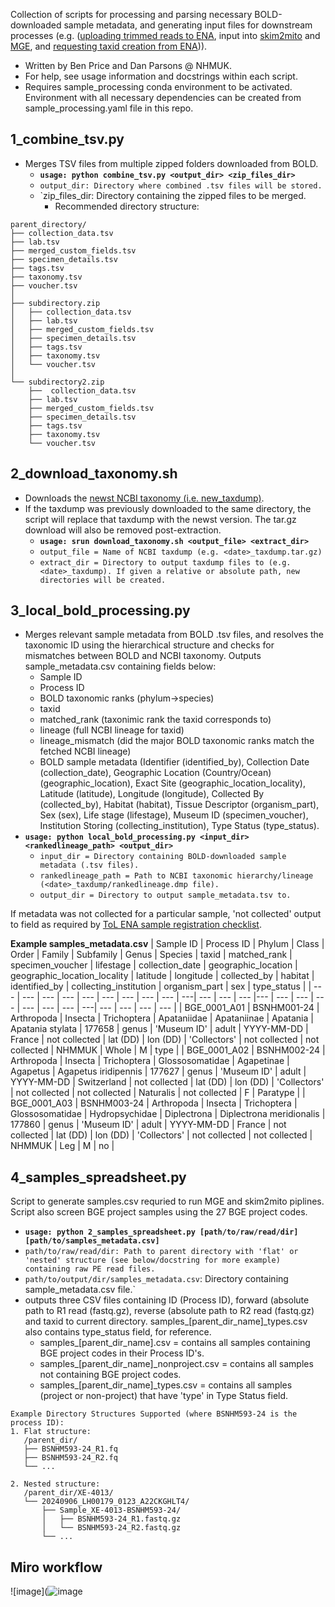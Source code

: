 Collection of scripts for processing and parsing necessary BOLD-downloaded sample metadata, and generating input files for downstream processes (e.g. ([uploading trimmed reads to ENA](https://github.com/bge-barcoding/ena-read-upload), input into [skim2mito](https://github.com/o-william-white/skim2mito) and [MGE](https://github.com/bge-barcoding/MitoGeneExtractor-BGE), and [requesting taxid creation from ENA](https://github.com/bge-barcoding/ena-taxid-creation))). 
- Written by Ben Price and Dan Parsons @ NHMUK.
- For help, see usage information and docstrings within each script.
- Requires sample_processing conda environment to be activated. Environment with all necessary dependencies can be created from sample_processing.yaml file in this repo.

## 1_combine_tsv.py ##
- Merges TSV files from multiple zipped folders downloaded from BOLD.
  - **`usage: python combine_tsv.py <output_dir> <zip_files_dir>`**
  - `output_dir: Directory where combined .tsv files will be stored.`
  - `zip_files_dir: Directory containing the zipped files to be merged.
    - Recommended directory structure:
```
parent_directory/
├── collection_data.tsv
├── lab.tsv
├── merged_custom_fields.tsv
├── specimen_details.tsv
├── tags.tsv
├── taxonomy.tsv
├── voucher.tsv
│
├── subdirectory.zip
│   ├── collection_data.tsv
│   ├── lab.tsv
│   ├── merged_custom_fields.tsv
│   ├── specimen_details.tsv
│   ├── tags.tsv
│   ├── taxonomy.tsv
│   └── voucher.tsv
│
└── subdirectory2.zip
    ├──  collection_data.tsv
    ├── lab.tsv
    ├── merged_custom_fields.tsv
    ├── specimen_details.tsv
    ├── tags.tsv
    ├── taxonomy.tsv
    └── voucher.tsv
```
 
## 2_download_taxonomy.sh ##
- Downloads the [newst NCBI taxonomy (i.e. new_taxdump)](https://ftp.ncbi.nlm.nih.gov/pub/taxonomy/new_taxdump/).
- If the taxdump was previously downloaded to the same directory, the script will replace that taxdump with the newst version. The tar.gz download will also be removed post-extraction.
  - **`usage: srun download_taxonomy.sh <output_file> <extract_dir>`**
  - `output_file = Name of NCBI taxdump (e.g. <date>_taxdump.tar.gz)`
  - `extract_dir = Directory to output taxdump files to (e.g. <date>_taxdump). If given a relative or absolute path, new directories will be created.`
 


## 3_local_bold_processing.py ##
- Merges relevant sample metadata from BOLD .tsv files, and resolves the taxonomic ID using the hierarchical structure and checks for mismatches between BOLD and NCBI taxonomy. Outputs sample_metadata.csv containing fields below:
  - Sample ID
  - Process ID
  - BOLD taxonomic ranks (phylum->species)
  - taxid
  - matched_rank (taxonimic rank the taxid corresponds to)
  - lineage (full NCBI lineage for taxid)
  - lineage_mismatch (did the major BOLD taxonomic ranks match the fetched NCBI lineage)
  - BOLD sample metadata (Identifier (identified_by), Collection Date (collection_date), Geographic Location (Country/Ocean) (geographic_location), Exact Site (geographic_location_locality), Latitude (latitude), Longitude (longitude), Collected By (collected_by), Habitat (habitat), Tissue Descriptor (organism_part), Sex (sex), Life stage (lifestage), Museum ID (specimen_voucher), Institution Storing (collecting_institution), Type Status (type_status).
- **`usage: python local_bold_processing.py <input_dir> <rankedlineage_path> <output_dir>`**
  - `input_dir = Directory containing BOLD-downloaded sample metadata (.tsv files).`
  - `rankedlineage_path = Path to NCBI taxonomic hierarchy/lineage (<date>_taxdump/rankedlineage.dmp file).`
  - `output_dir = Directory to output sample_metadata.tsv to.`
 
If metadata was not collected for a particular sample, 'not collected' output to field as required by [ToL ENA sample registration checklist](https://www.ebi.ac.uk/ena/browser/view/ERC000053).

**Example samples_metadata.csv**
| Sample ID | Process ID  | Phylum | Class | Order | Family | Subfamily | Genus | Species  | taxid | matched_rank | specimen_voucher | lifestage | collection_date | geographic_location | geographic_location_locality | latitude | longitude | collected_by | habitat | identified_by | collecting_institution | organism_part | sex | type_status |
| --- | --- | --- | --- | --- | --- | --- | --- | --- | ---| --- | --- | --- |--- | --- | --- | --- | --- | --- | --- | ---| --- | --- | --- | --- |
| BGE_0001_A01  | BSNHM001-24 | Arthropoda | Insecta | Trichoptera | Apataniidae | Apataniinae | Apatania | Apatania stylata | 177658 | genus | 'Museum ID' | adult | YYYY-MM-DD | France | not collected | lat (DD) | lon (DD) | 'Collectors' | not collected | not collected | NHMMUK | Whole | M | type |
| BGE_0001_A02 | BSNHM002-24 | Arthropoda | Insecta | Trichoptera | Glossosomatidae | Agapetinae | Agapetus | Agapetus iridipennis | 177627 | genus | 'Museum ID' | adult | YYYY-MM-DD | Switzerland | not collected | lat (DD) | lon (DD) | 'Collectors' | not collected | not collected | Naturalis | not collected | F | Paratype |
| BGE_0001_A03 | BSNHM003-24 | Arthropoda | Insecta | Trichoptera | Glossosomatidae | Hydropsychidae | Diplectrona | Diplectrona meridionalis | 177860 | genus | 'Museum ID' | adult | YYYY-MM-DD |  France | not collected | lat (DD) | lon (DD) | 'Collectors' | not collected | not collected | NHMMUK | Leg | M | no |
 
## 4_samples_spreadsheet.py ##
Script to generate samples.csv requried to run MGE and skim2mito piplines. Script also screen BGE project samples using the 27 BGE project codes.
- **`usage: python 2_samples_spreadsheet.py [path/to/raw/read/dir] [path/to/samples_metadata.csv]`**
- `path/to/raw/read/dir: Path to parent directory with 'flat' or 'nested' structure (see below/docstring for more example) containing raw PE read files.`
- `path/to/output/dir/samples_metadata.csv`: Directory containing sample_metadata.csv file.`
- outputs three CSV files containing ID (Process ID), forward (absolute path to R1 read (fastq.gz), reverse (absolute path to R2 read (fastq.gz) and taxid to current directory. samples_[parent_dir_name]_types.csv also contains type_status field, for reference.
  - samples_[parent_dir_name].csv = contains all samples containing BGE project codes in their Process ID's.
  - samples_[parent_dir_name]_nonproject.csv = contains all samples not containing BGE project codes.
  - samples_[parent_dir_name]_types.csv = contains all samples (project or non-project) that have 'type' in Type Status field.
```
Example Directory Structures Supported (where BSNHM593-24 is the process ID):
1. Flat structure:
   /parent_dir/
   ├── BSNHM593-24_R1.fq
   ├── BSNHM593-24_R2.fq
   └── ...

2. Nested structure:
   /parent_dir/XE-4013/
   └── 20240906_LH00179_0123_A22CKGHLT4/
       ├── Sample_XE-4013-BSNHM593-24/
       │   ├── BSNHM593-24_R1.fastq.gz
       │   └── BSNHM593-24_R2.fastq.gz
       └── ...
```

## Miro workflow ##
![image](![image](https://github.com/user-attachments/assets/dd960f04-2957-4ef1-bd58-d5457ecba777)
